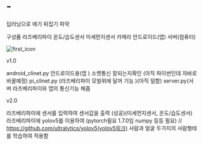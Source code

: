 # -
딥러닝으로 애기 뒤집기 파악 

구성품
  라즈베리파이 
    온도/습도센서 
    미세먼지센서
    카메라
  안드로이드(앱)
  서버(컴퓨터)
  
![first_icon](https://user-images.githubusercontent.com/68945145/116649473-47e2f700-a9ba-11eb-94b0-ddfc351e02aa.png)



v1.0

android_clinet.py 안드로이드용(앱 ) 소켓통신 잘되는지확인 (아직 파이썬인데 자바로 바꿀예정)
pi_clinet.py (라즈베리파이 모빌위에 달꺼 기능 )(아직 덜함)
server.py(서버  라즈베리파이와 앱의 통신기능 해줌

v2.0

라즈베리파이에 센서를 입력하여 센서값을 출력 (성공)(미세먼지센서, 온도/습도센서)
라즈베리파이에 yolov5를 이용하여 (pytorch필요 1.7.0임 numpy 등등 필요) // https://github.com/ultralytics/yolov5(yolov5링크)
사람과 얼굴 두가지의 사람형태를 학습하여 적용함


